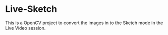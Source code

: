 # Live-Sketch
This is a OpenCV project to convert the images in to the Sketch mode in the Live Video session.


